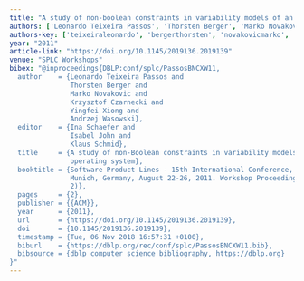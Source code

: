 ```yaml
---
title: "A study of non-boolean constraints in variability models of an embedded operating system"
authors: ['Leonardo Teixeira Passos', 'Thorsten Berger', 'Marko Novakovic', 'Krzysztof Czarnecki', 'Yingfei Xiong', 'Andrzej Wasowski']
authors-key: ['teixeiraleonardo', 'bergerthorsten', 'novakovicmarko', 'czarneckikrzysztof', 'xiongyingfei', 'wasowskiandrzej']
year: "2011"
article-link: "https://doi.org/10.1145/2019136.2019139"
venue: "SPLC Workshops"
bibex: "@inproceedings{DBLP:conf/splc/PassosBNCXW11,
  author    = {Leonardo Teixeira Passos and
               Thorsten Berger and
               Marko Novakovic and
               Krzysztof Czarnecki and
               Yingfei Xiong and
               Andrzej Wasowski},
  editor    = {Ina Schaefer and
               Isabel John and
               Klaus Schmid},
  title     = {A study of non-Boolean constraints in variability models of an embedded
               operating system},
  booktitle = {Software Product Lines - 15th International Conference, {SPLC} 2011,
               Munich, Germany, August 22-26, 2011. Workshop Proceedings (Volume
               2)},
  pages     = {2},
  publisher = {{ACM}},
  year      = {2011},
  url       = {https://doi.org/10.1145/2019136.2019139},
  doi       = {10.1145/2019136.2019139},
  timestamp = {Tue, 06 Nov 2018 16:57:31 +0100},
  biburl    = {https://dblp.org/rec/conf/splc/PassosBNCXW11.bib},
  bibsource = {dblp computer science bibliography, https://dblp.org}
}"
---
```

